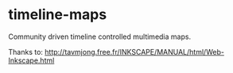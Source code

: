 timeline-maps
=============

Community driven timeline controlled multimedia maps.

Thanks to:
http://tavmjong.free.fr/INKSCAPE/MANUAL/html/Web-Inkscape.html
